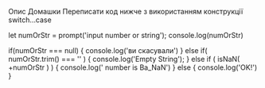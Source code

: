 Опис Домашки
Переписати код нижче з використанням конструкції switch…case

let numOrStr = prompt('input number or string');
console.log(numOrStr)

if(numOrStr === null) {
console.log('ви скасували')
} else if( numOrStr.trim() === '' ) {
console.log('Empty String');
} else if ( isNaN( +numOrStr ) ) {
console.log(' number is Ba_NaN')
} else {
console.log('OK!')
}